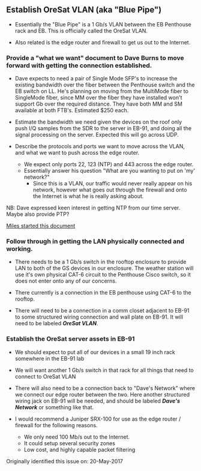 ## Establish OreSat VLAN (aka "Blue Pipe")

- Essentially the "Blue Pipe" is a 1 Gb/s VLAN between the EB Penthouse rack and EB. This is officially called the OreSat VLAN.

- Also related is the edge router and firewall to get us out to the Internet.

### Provide a "what we want" document to Dave Burns to move forward with getting the connection established.

- Dave expects to need a pair of Single Mode SFP's to increase the existing bandwidth over the fiber between the Penthouse switch and the EB switch on LL. He's planning on moving from the MultiMode fiber to SingleMode fiber, since MM over the fiber they have installed won't support Gb over the required distance. They have both MM and SM available at both FTB's. Estimated $250 each.

- Estimate the bandwidth we need given the devices on the roof only push I/Q samples from the SDR to the server in EB-91, and doing all the signal processing on the server. Expected this will go across UDP.

- Describe the protocols and ports we want to move across the VLAN, and what we want to push across the edge router.

   * We expect only ports 22, 123 (NTP) and 443 across the edge router.
   * Essentially answer his question "What are you wanting to put on 'my' network?"
      * Since this is a VLAN, our traffic would never really appear on his network, however what goes out through the firewall and onto the Internet is what he is really asking about.

NB: Dave expressed keen interest in getting NTP from our time server. Maybe also provide PTP?

[Miles started this document](https://docs.google.com/document/d/1XI038USdZ7fAQvtVEo2skS9kDt9Eve8YVRDrkvMqaz0/edit)


### Follow through in getting the LAN physically connected and working.

- There needs to be a 1 Gb/s switch in the rooftop enclosure to provide LAN to both of the GS devices in our enclosure. The weather station will use it's own physical CAT-6 circuit to the Penthouse Cisco switch, so it does not enter onto any of our concerns. 

- There currently is a connection in the EB penthouse using CAT-6 to the rooftop.

- There will need to be a connection in a comm closet adjacent to EB-91 to some structured wiring connection and wall plate on EB-91. It will need to be labeled **_OreSat VLAN_**.

### Establish the OreSat server assets in EB-91

- We should expect to put all of our devices in a small 19 inch rack somewhere in the EB-91 lab

- We will want another 1 Gb/s switch in that rack for all things that need to connect to OreSat VLAN

- There will also need to be a connection back to "Dave's Network" where we connect our edge router between the two. Here another structured wiring jack on EB-91 will be needed, and should be labeled **_Dave's Network_** or something like that.

- I would recommend a Juniper SRX-100 for use as the edge router / firewall for the following reasons.
   * We only need 100 Mb/s out to the Internet.
   * It could setup several security zones
   * Low cost, and highly capable packet filtering


Originally identified this issue on: 20-May-2017

